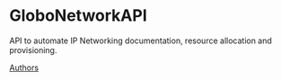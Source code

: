 GloboNetworkAPI
===============

API to automate IP Networking documentation, resource allocation and provisioning.


[Authors](./AUTHORS.md)
